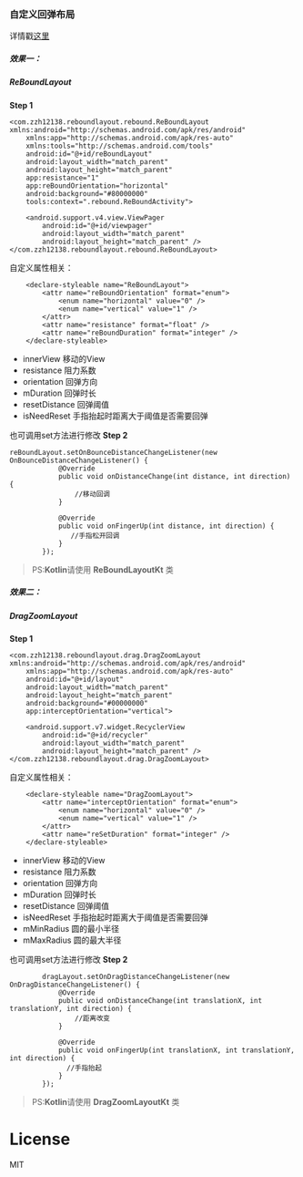 ### 自定义回弹布局
详情戳[这里](https://www.jianshu.com/p/600380d78779)
##### 效果一：
##### ReBoundLayout
**Step 1**
```
<com.zzh12138.reboundlayout.rebound.ReBoundLayout xmlns:android="http://schemas.android.com/apk/res/android"
    xmlns:app="http://schemas.android.com/apk/res-auto"
    xmlns:tools="http://schemas.android.com/tools"
    android:id="@+id/reBoundLayout"
    android:layout_width="match_parent"
    android:layout_height="match_parent"
    app:resistance="1"
    app:reBoundOrientation="horizontal"
    android:background="#80000000"
    tools:context=".rebound.ReBoundActivity">

    <android.support.v4.view.ViewPager
        android:id="@+id/viewpager"
        android:layout_width="match_parent"
        android:layout_height="match_parent" />
</com.zzh12138.reboundlayout.rebound.ReBoundLayout>
```
自定义属性相关：
```
    <declare-styleable name="ReBoundLayout">
        <attr name="reBoundOrientation" format="enum">
            <enum name="horizontal" value="0" />
            <enum name="vertical" value="1" />
        </attr>
        <attr name="resistance" format="float" />
        <attr name="reBoundDuration" format="integer" />
    </declare-styleable>
```
* innerView 移动的View
* resistance 阻力系数
* orientation 回弹方向
* mDuration 回弹时长
* resetDistance 回弹阈值
* isNeedReset 手指抬起时距离大于阈值是否需要回弹

也可调用set方法进行修改
**Step 2**
```
reBoundLayout.setOnBounceDistanceChangeListener(new OnBounceDistanceChangeListener() {
            @Override
            public void onDistanceChange(int distance, int direction) {
                //移动回调
            }

            @Override
            public void onFingerUp(int distance, int direction) {
               //手指松开回调
            }
        });
```
>PS:**Kotlin**请使用 **ReBoundLayoutKt** 类
##### 效果二：
##### DragZoomLayout
**Step 1**
```
<com.zzh12138.reboundlayout.drag.DragZoomLayout xmlns:android="http://schemas.android.com/apk/res/android"
    xmlns:app="http://schemas.android.com/apk/res-auto"
    android:id="@+id/layout"
    android:layout_width="match_parent"
    android:layout_height="match_parent"
    android:background="#00000000"
    app:interceptOrientation="vertical">

    <android.support.v7.widget.RecyclerView
        android:id="@+id/recycler"
        android:layout_width="match_parent"
        android:layout_height="match_parent" />
</com.zzh12138.reboundlayout.drag.DragZoomLayout>
```
自定义属性相关：
```
    <declare-styleable name="DragZoomLayout">
        <attr name="interceptOrientation" format="enum">
            <enum name="horizontal" value="0" />
            <enum name="vertical" value="1" />
        </attr>
        <attr name="reSetDuration" format="integer" />
    </declare-styleable>
```
* innerView 移动的View
* resistance 阻力系数
* orientation 回弹方向
* mDuration 回弹时长
* resetDistance 回弹阈值
* isNeedReset 手指抬起时距离大于阈值是否需要回弹
* mMinRadius 圆的最小半径
* mMaxRadius 圆的最大半径

也可调用set方法进行修改
**Step 2**
```
        dragLayout.setOnDragDistanceChangeListener(new OnDragDistanceChangeListener() {
            @Override
            public void onDistanceChange(int translationX, int translationY, int direction) {
                //距离改变
            }

            @Override
            public void onFingerUp(int translationX, int translationY, int direction) {
              //手指抬起
            }
        });
```
>PS:**Kotlin**请使用 **DragZoomLayoutKt** 类

# License
MIT

